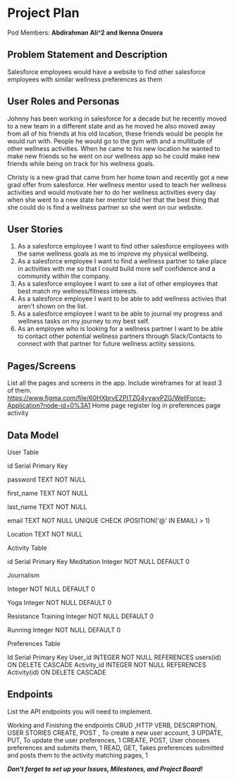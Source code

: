 # Project Plan

Pod Members: **Abdirahman Ali^2 and Ikenna Onuora**

## Problem Statement and Description
Salesforce employees would have a website to find other salesforce employees with similar wellness preferences as them

## User Roles and Personas

Johnny has been working in salesforce for a decade but he recently moved to a new team in a different state and as he moved he also moved away from all of his friends at his old location, these friends would be people he would run with. People he would go to the gym with and a multitude of other wellness activities. When he came to his new location he wanted to make new friends so he went on our wellness app so he could make new friends while being on track for his wellness goals.

Christy is a new grad that came from her home town and recently got a new grad offer from salesforce. Her wellness mentor used to teach her wellness activities and would motivate her to do her wellness activities every day when she went to a new state her mentor told her that the best thing that she could do is find a wellness partner so she went on our website.

## User Stories

1. As a salesforce employee I want to find other salesforce employees with the same wellness goals as me to improve my physical wellbeing.
2. As a salesforce employee I want to find a wellness partner to take place in activities with me so that I could build more self confidence and a community within the company.
3. As a salesforce employee I want to see a list of other employees that best match my wellness/fitness interests.
4. As a salesforce employee I want to be able to add wellness activies that aren't shown on the list.
5. As a salesforce employee I want to be able to journal my progress and wellness tasks on my journey to my best self.
6. As an employee who is looking for a wellness partner I want to be able to contact other potential wellness partners through Slack/Contacts to connect    with that partner for future wellness actiity sessions.

## Pages/Screens

List all the pages and screens in the app. Include wireframes for at least 3 of them.
https://www.figma.com/file/60HXbrvEZPITZG4yywvPZG/WellForce-Application?node-id=0%3A1
Home page
register 
log in
preferences page
activity

## Data Model


User Table

id
Serial Primary Key

password
TEXT NOT NULL


first_name
TEXT NOT NULL


last_name
TEXT NOT NULL


email
TEXT NOT NULL UNIQUE CHECK (POSITION('@' IN EMAIL) > 1)


Location 
TEXT NOT NULL





Activity Table 

id
Serial Primary Key
Meditation
Integer NOT NULL DEFAULT 0


Journalism


Integer NOT NULL DEFAULT 0


Yoga
Integer NOT NULL DEFAULT 0


Resistance Training
Integer NOT NULL DEFAULT 0


Running
Integer NOT NULL DEFAULT 0








Preferences Table

Id 
Serial Primary Key
User_id
INTEGER NOT NULL REFERENCES users(id) ON DELETE CASCADE
Activity_id
INTEGER NOT NULL REFERENCES Activity(id) ON DELETE CASCADE






## Endpoints

List the API endpoints you will need to implement.

Working and Finishing the endpoints 
CRUD ,HTTP VERB, DESCRIPTION, USER STORIES
CREATE, POST , To create a new user account, 3
UPDATE, PUT, To update the user preferences, 1
CREATE, POST, User chooses preferences and submits them, 1
READ, GET, Takes preferences submitted and posts them to the activity matching pages, 1











***Don't forget to set up your Issues, Milestones, and Project Board!***
